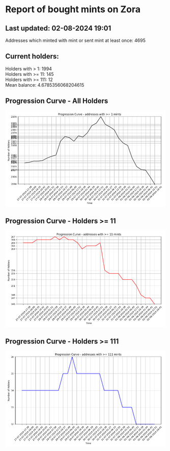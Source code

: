 # Report of bought mints on Zora
## Last updated: 02-08-2024 19:01
Addresses which minted with mint or sent mint at least once: 4695

## Current holders:
Holders with > 1: 1994  
Holders with >= 11: 145  
Holders with >= 111: 12  
Mean balance: 4.6785356068204615  

## Progression Curve - All Holders
![addresses with >= 1 mint](progression_curve_all.png)
## Progression Curve - Holders >= 11
![addresses with >= 11 mints](progression_curve_gt_11.png)
## Progression Curve - Holders >= 111
![addresses with >= 111 mints](progression_curve_gt_111.png)
